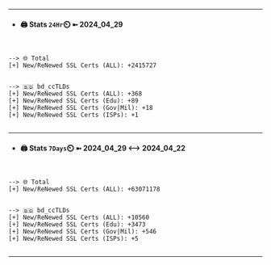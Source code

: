 

---
- #### 🖨️ **Stats** `24Hr`⏲️ ➼ 2024_04_29
```console


--> 🌐 Total
[+] New/ReNewed SSL Certs (ALL): +2415727


--> 🇧🇩 bd_ccTLDs
[+] New/ReNewed SSL Certs (ALL): +368
[+] New/ReNewed SSL Certs (Edu): +89
[+] New/ReNewed SSL Certs (Gov|Mil): +18
[+] New/ReNewed SSL Certs (ISPs): +1


```

---
- #### 🖨️ **Stats** `7Days`⏲️ ➼ 2024_04_29 <--> 2024_04_22
```console


--> 🌐 Total
[+] New/ReNewed SSL Certs (ALL): +63071178


--> 🇧🇩 bd_ccTLDs
[+] New/ReNewed SSL Certs (ALL): +10560
[+] New/ReNewed SSL Certs (Edu): +3473
[+] New/ReNewed SSL Certs (Gov|Mil): +546
[+] New/ReNewed SSL Certs (ISPs): +5


```

---

